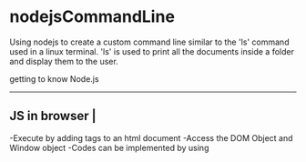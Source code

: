 # nodejsCommandLine
Using nodejs to create a custom command line similar to the 'ls' command used in a linux terminal. 'ls' is used to print all the documents inside a folder and display them to the user.

getting to know Node.js

-------------------------------------------------------------
JS in browser                                               |
-------------------------------------------------------------
-Execute by adding tags to an html document
-Access the DOM Object and Window object
-Codes can be implemented by using <script> and works across
the whole browser.
-Varaiables are shared throughout the browser

-------------------------------------------------------------
JS in Node.js                                               |
-------------------------------------------------------------
-Execute by using Node CLI from terminal
-No DOM exists
-Each file is a separate world, variables are shared using
exports
-Include various libraries by using NPM(node package manager)

-------------------------------------------------------------
Node.js can be used in terminal by using node <filename> or use node REPL which can be used to run JS scripts directly.

-------------------------------------------------------------
Node.js modules system                                      |
-------------------------------------------------------------
using <require('filedir')> and module.exports = variables


-------------------------------------------------------------
NodeJS essential knowledge                                  |
-------------------------------------------------------------
The exported file is wrapped inside a function before it is ran inside nodejs. The function wrapper includes four arguments,
exports(equivalent to 'module.exports'), require(function used to get access to the exports from another file), module(object that defines some properties + information), __filename and __dirname(full path of this file).

Nodejs uses Require Cache to store the exported file and get a reference from the Cache the second or the third time it needs a reference to the exports from that file. HENCE Nodejs only fetches the required file only once.

-------------------------------------------------------------
NodeJS debugging commandline                                |
-------------------------------------------------------------
use node inspect index.js
use node --inspect index.js
use node --inspect-brk index.js  (mostly use this one)  debugger can be viewed using chrome://inspect

---

initial commit

     initial commit 
---

experimenting with node modules
---

Readme update

     adding more info on nodejs, debugging tools and module.exports concept
---

V 0.11

     use node to display the documents in current directory
---

V 0.12

     structure node.js package.json for executables